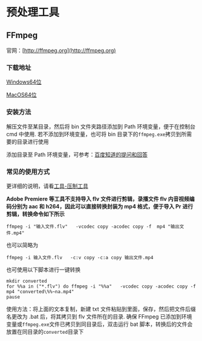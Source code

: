 # 预处理工具

## FFmpeg

官网：[http://ffmpeg.org](http://ffmpeg.org)

### 下载地址

<a href="../assets/ffmpeg-4.2.2-win64-static.zip" target="_blank">Windows64位</a>

<a href="../assets/ffmpeg-4.2.2-macos64-static.zip" target="_blank">MacOS64位</a>

### 安装方法

解压文件至某目录，然后将 bin 文件夹路径添加到 Path 环境变量，便于在控制台 cmd 中使用. 若不添加到环境变量，也可将 bin 目录下的`ffmpeg.exe`拷贝到所需要的目录进行使用

添加目录至 Path 环境变量，可参考：[百度知道的提问和回答](https://zhidao.baidu.com/question/204690598371989925.html)


### 常见的使用方式

更详细的说明，请看[工具-压制工具](Encode.md)

**Adobe Premiere 等工具不支持导入 flv 文件进行剪辑，录播文件 flv 内音视频编码分别为 aac 和 h264，因此可以直接转换封装为 mp4 格式，便于导入 Pr 进行剪辑，转换命令如下所示**

```ffmpeg -i "输入文件.flv"   -vcodec copy -acodec copy -f  mp4 "输出文件.mp4"```

也可以简略为

```ffmpeg -i 输入文件.flv   -c:v copy -c:a copy 输出文件.mp4```

也可使用以下脚本进行一键转换

```
mkdir converted
for %%a in ("*.flv") do ffmpeg -i "%%a"   -vcodec copy -acodec copy -f  mp4 "converted\%%~na.mp4"
pause
```
使用方法：将上面的文本复制，新建 txt 文件粘贴到里面，保存，然后把文件后缀名更改为 .bat 后，将其拷贝到 flv 文件所在的目录. 确保 FFmpeg 已添加到环境变量或`ffmpeg.exe`文件已拷贝到同目录后，双击运行 bat 脚本，转换后的文件会放置在同目录的`converted`目录下